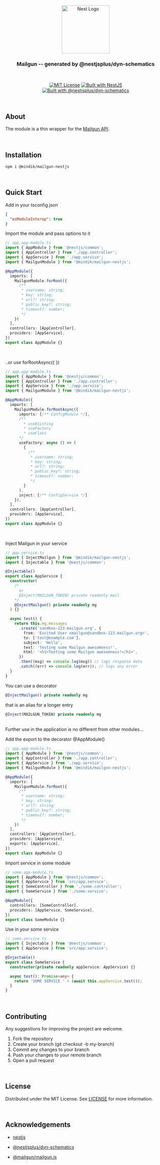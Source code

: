 <h1 align="center"></h1>

<div align="center">
  <a href="https://nestjs.com/" target="_blank">
    <img src="https://nestjs.com/img/logo_text.svg" width="150" alt="Nest Logo" />
  </a>
</div>

<h3 align="center">Mailgun -- generated by @nestjsplus/dyn-schematics</h3>
<br/>
<div align="center">

[![MIT License](https://img.shields.io/apm/l/atomic-design-ui.svg)](https://github.com/Mindik/mailgun-nestjs/blob/main/LICENSE)
[![Built with NestJS](https://img.shields.io/badge/built%20with-NestJs-red.svg)](https://nestjs.com)
[![Built with @nestjsplus/dyn-schematics](https://img.shields.io/badge/Built%20with-%40nestjsplus%2Fdyn--schematics-brightgreen)](https://github.com/nestjsplus/dyn-schematics)

</div>

<br/>

## About

The module is a thin wrapper for the [Mailgun API](https://www.npmjs.com/package/mailgun.js).

<br/>

## Installation

```bash
npm i @mindik/mailgun-nestjs
```

<br/>

## Quick Start

Add in your tsconfig.json

```json
{
  "esModuleInterop": true
}
```

Import the module and pass options to it

```TypeScript
// app.app-module.ts
import { AppModule } from '@nestjs/common';
import { AppController } from './app.controller';
import { AppService } from './app.service';
import { MailgunModule } from '@mindik/mailgun-nestjs';

@AppModule({
  imports: [
    MailgunModule.forRoot({
      /**
       * username: string;
       * key: string;
       * url?: string;
       * public_key?: string;
       * timeout?: number;
       */
    })
  ],
  controllers: [AppController],
  providers: [AppService],
})
export class AppModule {}
```
<br/>

..or use forRootAsync({ })

```TypeScript
// app.app-module.ts
import { AppModule } from '@nestjs/common';
import { AppController } from './app.controller';
import { AppService } from './app.service';
import { MailgunModule } from '@mindik/mailgun-nestjs';

@AppModule({
  imports: [
    MailgunModule.forRootAsync({
      imports: [/** ConfigModule */],
      /** 
        * useExisting 
        * useFactory 
        * useClass 
      */
      useFactory: async () => (
        {
          /**
           * username: string;
           * key: string;
           * url?: string;
           * public_key?: string;
           * timeout?: number;
           */
        }
      ), 
      inject: [/** ConfigService */]
    }),
  ],
  controllers: [AppController],
  providers: [AppService],
})
export class AppModule {}
```
<br/>

Inject Mailgun in your service


```TypeScript
// app.service.ts
import { InjectMailgun } from '@mindik/mailgun-nestjs';
import { Injectable } from '@nestjs/common';

@Injectable()
export class AppService {
  constructor(
    /*
      or 
      @Inject(MAILGUN_TOKEN) private readonly mail
    */
    @InjectMailgun() private readonly mg
  ) {}

  async test() {
    return this.mg.messages
      .create('sandbox-123.mailgun.org', {
        from: 'Excited User <mailgun@sandbox-123.mailgun.org>',
        to: ['test@example.com'],
        subject: 'Hello',
        text: 'Testing some Mailgun awesomness!',
        html: '<h1>Testing some Mailgun awesomness!</h1>',
      })
      .then((msg) => console.log(msg)) // logs response data
      .catch((err) => console.log(err)); // logs any error
  }
}
```

You can use a decorator

```TypeScript
@InjectMailgun() private readonly mg
```

 that is an alias for a longer entry
 
```TypeScript
@Inject(MAILGUN_TOKEN) private readonly mg
```

<br/>
Further use in the application is no different from other modules...

Add the export to the decorator @AppModule()

```TypeScript
// app.app-module.ts
import { AppModule } from '@nestjs/common';
import { AppController } from './app.controller';
import { AppService } from './app.service';
import { MailgunModule } from '@mindik/mailgun-nestjs';

@AppModule({
  imports: [
    MailgunModule.forRoot({
      /**
       * username: string;
       * key: string;
       * url?: string;
       * public_key?: string;
       * timeout?: number;
       */
    })
  ],
  controllers: [AppController],
  providers: [AppService],
  exports: [AppService],
})
export class AppModule {}
```

Import service in some module

```TypeScript
// some.app-module.ts
import { AppModule } from '@nestjs/common';
import { AppService } from 'src/app.service';
import { SomeController } from './some.controller';
import { SomeService } from './some.service';

@AppModule({
  controllers: [SomeController],
  providers: [AppService, SomeService],
})
export class SomeModule {}
```

Use in your some service

```TypeScript
// some.service.ts
import { Injectable } from '@nestjs/common';
import { AppService } from 'src/app.service';

@Injectable()
export class SomeService {
  constructor(private readonly appService: AppService) {}

  async test(): Promise<any> {
    return 'SOME SERVICE ' + (await this.appService.test());
  }
}
```
<br/>

## Contributing

Any suggestions for improving the project are welcome.

1. Fork the repository
2. Create your branch (git checkout -b my-branch)
3. Commit any changes to your branch
4. Push your changes to your remote branch
5. Open a pull request

<br/>

## License

Distributed under the MIT License. See [LICENSE](https://github.com/Mindik/mailgun-nestjs/blob/main/LICENSE) for more information.

<br/>

## Acknowledgements

 * [nestjs](https://nestjs.com/)

 * [@nestjsplus/dyn-schematics](https://github.com/nestjsplus/dyn-schematics)

 * [@mailgun/mailgun.js](https://www.npmjs.com/package/mailgun.js)
